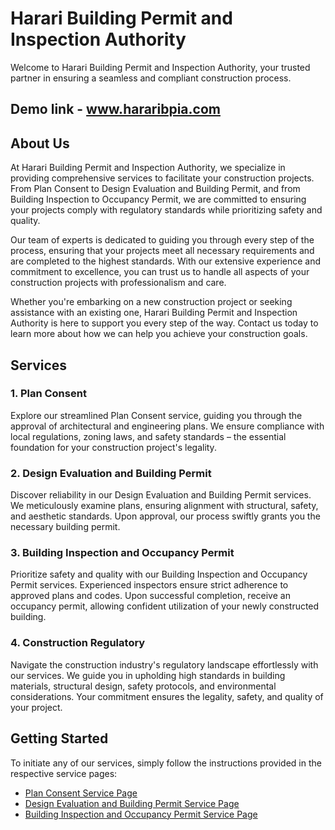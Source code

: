 # Harari Building Permit and Inspection Authority

Welcome to Harari Building Permit and Inspection Authority, your trusted partner in ensuring a seamless and compliant construction process.

## Demo link - www.hararibpia.com

## About Us

At Harari Building Permit and Inspection Authority, we specialize in providing comprehensive services to facilitate your construction projects. From Plan Consent to Design Evaluation and Building Permit, and from Building Inspection to Occupancy Permit, we are committed to ensuring your projects comply with regulatory standards while prioritizing safety and quality.

Our team of experts is dedicated to guiding you through every step of the process, ensuring that your projects meet all necessary requirements and are completed to the highest standards. With our extensive experience and commitment to excellence, you can trust us to handle all aspects of your construction projects with professionalism and care.

Whether you're embarking on a new construction project or seeking assistance with an existing one, Harari Building Permit and Inspection Authority is here to support you every step of the way. Contact us today to learn more about how we can help you achieve your construction goals.


## Services

### 1. Plan Consent

Explore our streamlined Plan Consent service, guiding you through the approval of architectural and engineering plans. We ensure compliance with local regulations, zoning laws, and safety standards – the essential foundation for your construction project's legality.

### 2. Design Evaluation and Building Permit

Discover reliability in our Design Evaluation and Building Permit services. We meticulously examine plans, ensuring alignment with structural, safety, and aesthetic standards. Upon approval, our process swiftly grants you the necessary building permit.

### 3. Building Inspection and Occupancy Permit

Prioritize safety and quality with our Building Inspection and Occupancy Permit services. Experienced inspectors ensure strict adherence to approved plans and codes. Upon successful completion, receive an occupancy permit, allowing confident utilization of your newly constructed building.

### 4. Construction Regulatory

Navigate the construction industry's regulatory landscape effortlessly with our services. We guide you in upholding high standards in building materials, structural design, safety protocols, and environmental considerations. Your commitment ensures the legality, safety, and quality of your project.

## Getting Started

To initiate any of our services, simply follow the instructions provided in the respective service pages:

- [Plan Consent Service Page](https://www.hararibpia.com/plan-consent)
- [Design Evaluation and Building Permit Service Page](https://www.hararibpia.com/design-eval)
- [Building Inspection and Occupancy Permit Service Page](https://www.hararibpia.com/building-ins)


